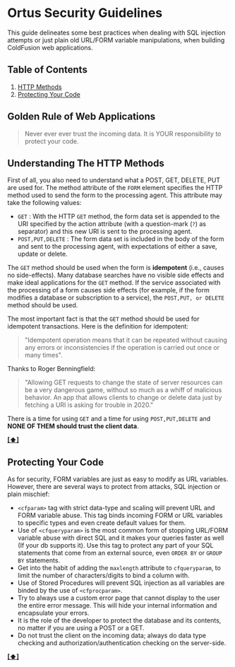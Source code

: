 # Ortus Security Guidelines


This guide delineates some best practices when dealing with SQL injection attempts or just plain old URL/FORM variable manipulations, when building ColdFusion web applications.

## <a name='TOC'>Table of Contents</a>

  1. [HTTP Methods](#http_methods)
  1. [Protecting Your Code](#protecting_code)

## Golden Rule of Web Applications
> Never ever ever trust the incoming data. It is YOUR responsibility to protect your code.

## <a name="http_methods">Understanding The HTTP Methods</a>

First of all, you also need to understand what a POST, GET, DELETE, PUT are used for. The method attribute of the `FORM` element specifies the HTTP method used to send the form to the processing agent. This attribute may take the following values:

* `GET` : With the HTTP `GET` method, the form data set is appended to the URI specified by the action attribute (with a question-mark (`?`) as separator) and this new URI is sent to the processing agent.
* `POST,PUT,DELETE` : The form data set is included in the body of the form and sent to the processing agent, with expectations of either a save, update or delete.

The `GET` method should be used when the form is **idempotent** (i.e., causes no side-effects). Many database searches have no visible side effects and make ideal applications for the `GET` method. If the service associated with the processing of a form causes side effects (for example, if the form modifies a database or subscription to a service), the `POST,PUT, or DELETE` method should be used.

The most important fact is that the `GET` method should be used for idempotent transactions. Here is the definition for idempotent: 

<blockquote>
"Idempotent operation means that it can be repeated without causing any errors or inconsistencies if the operation is carried out once or many times". 
</blockquote>

Thanks to Roger Benningfield: 

<blockquote>
"Allowing GET requests to change the state of server resources can be a very dangerous game, without so much as a whiff of malicious behavior. An app that allows clients to change or delete data just by fetching a URI is asking for trouble in 2020."

</blockquote>

There is a time for using `GET` and a time for using `POST,PUT,DELETE` and **NONE OF THEM should trust the client data**. 

**[[⬆]](#TOC)**

## <a name="protecting_code">Protecting Your Code</a>

As for security, FORM variables are just as easy to modify as URL variables. However, there are several ways to protect from attacks, SQL injection or plain mischief:

* `<cfparam>` tag with strict data-type and scaling will prevent URL and FORM variable abuse. This tag binds incoming FORM or URL variables to specific types and even create default values for them.
* Use of `<cfqueryparam>` is the most common form of stopping URL/FORM variable abuse with direct SQL and it makes your queries faster as well (If your db supports it). Use this tag to protect any part of your SQL statements that come from an external source, even `ORDER BY` or `GROUP BY` statements.
* Get into the habit of adding the `maxlength` attribute to `cfqueryparam`, to limit the number of characters/digits to bind a column with.
* Use of Stored Procedures will prevent SQL injection as all variables are binded by the use of `<cfprocparam>`.
* Try to always use a custom error page that cannot display to the user the entire error message. This will hide your internal information and encapsulate your errors.
* It is the role of the developer to protect the database and its contents, no matter if you are using a POST or a GET.
* Do not trust the client on the incoming data; always do data type checking and authorization/authentication checking on the server-side.

**[[⬆]](#TOC)**
